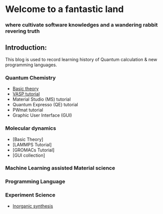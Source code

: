# Welcome to a fantastic land
### where cultivate software knowledges and a wandering rabbit revering truth

## Introduction:
This blog is used to record learning history of Quantum calculation & new programming languages.
### Quantum Chemistry
  - [Basic theory](./QC/Basic_theory.html)
  - [VASP tutorial](./QC/VASP_tutorial.html)
  - Material Studio (MS) tutorial
  - Quantum Expresso (QE) tutorial
  - PWmat tutorial
  - Graphic User Interface (GUI)

### Molecular dynamics
  - [Basic Theory]
  - [LAMMPS Tutorial]
  - [GROMACs Tutorial]
  - [GUI collection]

### Machine Learning assisted Material science

### Programming Language

### Experiment Science
- [Inorganic synthesis](./QC/inorganic_synthesis.html)
